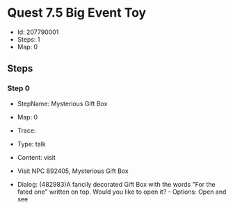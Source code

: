 # Quest 7.5 Big Event Toy

- Id: 207790001
- Steps: 1
- Map: 0

## Steps

### Step 0
- StepName:  Mysterious Gift Box
- Map:  0
- Trace:  
- Type:  talk
- Content:  visit
- Visit NPC 892405, Mysterious Gift Box

- Dialog: (482983)A fancily decorated Gift Box with the words "For the fated one" written on top. Would you like to open it? - Options: Open and see


